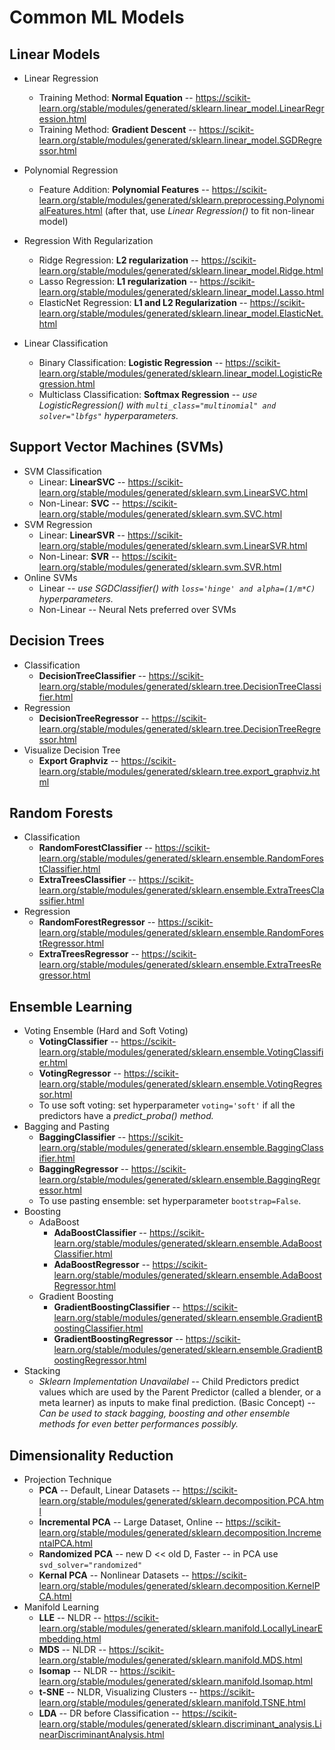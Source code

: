 # Common ML Models
## Linear Models
* Linear Regression
    * Training Method: **Normal Equation** -- https://scikit-learn.org/stable/modules/generated/sklearn.linear_model.LinearRegression.html
    * Training Method: **Gradient Descent** -- https://scikit-learn.org/stable/modules/generated/sklearn.linear_model.SGDRegressor.html
* Polynomial Regression
    * Feature Addition: **Polynomial Features** -- https://scikit-learn.org/stable/modules/generated/sklearn.preprocessing.PolynomialFeatures.html (after that, use *Linear Regression()* to fit non-linear model)
* Regression With Regularization
    * Ridge Regression: **L2 regularization** -- https://scikit-learn.org/stable/modules/generated/sklearn.linear_model.Ridge.html
    * Lasso Regression: **L1 regularization** -- https://scikit-learn.org/stable/modules/generated/sklearn.linear_model.Lasso.html
    * ElasticNet Regression: **L1 and L2 Regularization** -- https://scikit-learn.org/stable/modules/generated/sklearn.linear_model.ElasticNet.html

* Linear Classification
    * Binary Classification: **Logistic Regression** -- https://scikit-learn.org/stable/modules/generated/sklearn.linear_model.LogisticRegression.html
    * Multiclass Classification: **Softmax Regression** -- *use LogisticRegression() with ```multi_class="multinomial" and solver="lbfgs"``` hyperparameters.*

## Support Vector Machines (SVMs)
* SVM Classification
    * Linear: **LinearSVC** -- https://scikit-learn.org/stable/modules/generated/sklearn.svm.LinearSVC.html
    * Non-Linear: **SVC** -- https://scikit-learn.org/stable/modules/generated/sklearn.svm.SVC.html
* SVM Regression
    * Linear: **LinearSVR** -- https://scikit-learn.org/stable/modules/generated/sklearn.svm.LinearSVR.html
    * Non-Linear: **SVR** -- https://scikit-learn.org/stable/modules/generated/sklearn.svm.SVR.html
* Online SVMs
    * Linear -- *use SGDClassifier() with ```loss='hinge' and alpha=(1/m*C)``` hyperparameters.*
    * Non-Linear -- Neural Nets preferred over SVMs

## Decision Trees
* Classification
    * **DecisionTreeClassifier** -- https://scikit-learn.org/stable/modules/generated/sklearn.tree.DecisionTreeClassifier.html
* Regression
    * **DecisionTreeRegressor** -- https://scikit-learn.org/stable/modules/generated/sklearn.tree.DecisionTreeRegressor.html
* Visualize Decision Tree
    * **Export Graphviz** -- https://scikit-learn.org/stable/modules/generated/sklearn.tree.export_graphviz.html

## Random Forests
* Classification
    * **RandomForestClassifier** -- https://scikit-learn.org/stable/modules/generated/sklearn.ensemble.RandomForestClassifier.html
    * **ExtraTreesClassifier** -- https://scikit-learn.org/stable/modules/generated/sklearn.ensemble.ExtraTreesClassifier.html
* Regression
    * **RandomForestRegressor** -- https://scikit-learn.org/stable/modules/generated/sklearn.ensemble.RandomForestRegressor.html
    * **ExtraTreesRegressor** -- https://scikit-learn.org/stable/modules/generated/sklearn.ensemble.ExtraTreesRegressor.html

## Ensemble Learning
* Voting Ensemble (Hard and Soft Voting)
    * **VotingClassifier** -- https://scikit-learn.org/stable/modules/generated/sklearn.ensemble.VotingClassifier.html
    * **VotingRegressor** -- https://scikit-learn.org/stable/modules/generated/sklearn.ensemble.VotingRegressor.html
    * To use soft voting: set hyperparameter ```voting='soft'``` if all the predictors have a *predict_proba() method.*
* Bagging and Pasting
    * **BaggingClassifier** -- https://scikit-learn.org/stable/modules/generated/sklearn.ensemble.BaggingClassifier.html
    * **BaggingRegressor** -- https://scikit-learn.org/stable/modules/generated/sklearn.ensemble.BaggingRegressor.html
    * To use pasting ensemble: set hyperparameter ```bootstrap=False```.
* Boosting
    * AdaBoost
        * **AdaBoostClassifier** -- https://scikit-learn.org/stable/modules/generated/sklearn.ensemble.AdaBoostClassifier.html
        * **AdaBoostRegressor** -- https://scikit-learn.org/stable/modules/generated/sklearn.ensemble.AdaBoostRegressor.html
    * Gradient Boosting
        * **GradientBoostingClassifier** -- https://scikit-learn.org/stable/modules/generated/sklearn.ensemble.GradientBoostingClassifier.html
        * **GradientBoostingRegressor** -- https://scikit-learn.org/stable/modules/generated/sklearn.ensemble.GradientBoostingRegressor.html
* Stacking
    * *Sklearn Implementation Unavailabel* -- Child Predictors predict values which are used by the Parent Predictor (called a blender, or a meta learner) as inputs to make final prediction. (Basic Concept) -- *Can be used to stack bagging, boosting and other ensemble methods for even better performances possibly.*

## Dimensionality Reduction
* Projection Technique
    * **PCA** -- Default, Linear Datasets -- https://scikit-learn.org/stable/modules/generated/sklearn.decomposition.PCA.html
    * **Incremental PCA** -- Large Dataset, Online -- https://scikit-learn.org/stable/modules/generated/sklearn.decomposition.IncrementalPCA.html
    * **Randomized PCA** -- new D << old D, Faster -- in PCA use ```svd_solver="randomized"```
    * **Kernal PCA** -- Nonlinear Datasets -- https://scikit-learn.org/stable/modules/generated/sklearn.decomposition.KernelPCA.html
* Manifold Learning
    * **LLE** -- NLDR -- https://scikit-learn.org/stable/modules/generated/sklearn.manifold.LocallyLinearEmbedding.html
    * **MDS** -- NLDR -- https://scikit-learn.org/stable/modules/generated/sklearn.manifold.MDS.html
    * **Isomap** -- NLDR -- https://scikit-learn.org/stable/modules/generated/sklearn.manifold.Isomap.html
    * **t-SNE** -- NLDR, Visualizing Clusters -- https://scikit-learn.org/stable/modules/generated/sklearn.manifold.TSNE.html
    * **LDA** -- DR before Classification -- https://scikit-learn.org/stable/modules/generated/sklearn.discriminant_analysis.LinearDiscriminantAnalysis.html